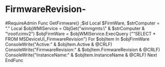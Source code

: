 # FirmwareRevision-
#RequireAdmin  Func GetFirmware() ;$id Local $FirmWare, $strComputer = "."   Local $objWMIService = ObjGet("winmgmts:\\" &amp; $strComputer &amp; "\root\cimv2") $objFirmWare = $objWMIService.ExecQuery ("“SELECT * FROM MSDeviceUI_FirmwareRevision")  For $objItem In $objFirmWare     ConsoleWrite("Active:" &amp; $objItem.Active &amp; @CRLF)     ConsoleWrite("FirmwareRevision:" &amp; $objItem.FirmwareRevision &amp; @CRLF)     ConsoleWrite("InstanceName:" &amp; $objItem.InstanceName &amp; @CRLF) Next  EndFunc

